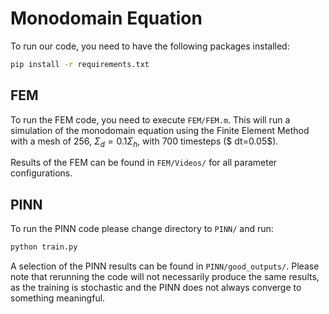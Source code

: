 # Monodomain Equation

To run our code, you need to have the following packages installed:
```bash
pip install -r requirements.txt
```

## FEM
To run the FEM code, you need to execute `FEM/FEM.m`. This will run a simulation of the monodomain equation using the Finite Element Method with a mesh of 256, $\Sigma_d = 0.1\Sigma_h$, with 700 timesteps ($ dt=0.05$).

Results of the FEM can be found in `FEM/Videos/` for all parameter configurations.

## PINN
To run the PINN code please change directory to `PINN/` and run:
```bash
python train.py
```

A selection of the PINN results can be found in `PINN/good_outputs/`. Please note that rerunning the code will not necessarily produce the same results, as the training is stochastic and the PINN does not always converge to something meaningful.

